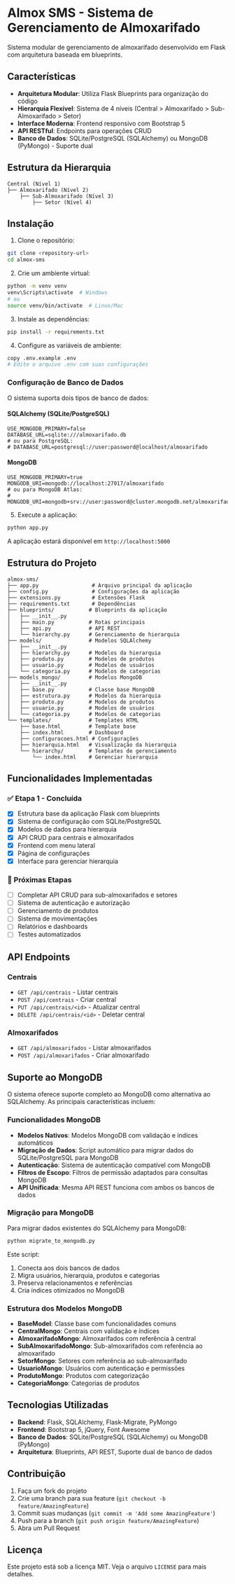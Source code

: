 # Almox SMS - Sistema de Gerenciamento de Almoxarifado

Sistema modular de gerenciamento de almoxarifado desenvolvido em Flask com arquitetura baseada em blueprints.

## Características

- **Arquitetura Modular**: Utiliza Flask Blueprints para organização do código
- **Hierarquia Flexível**: Sistema de 4 níveis (Central > Almoxarifado > Sub-Almoxarifado > Setor)
- **Interface Moderna**: Frontend responsivo com Bootstrap 5
- **API RESTful**: Endpoints para operações CRUD
- **Banco de Dados**: SQLite/PostgreSQL (SQLAlchemy) ou MongoDB (PyMongo) - Suporte dual

## Estrutura da Hierarquia

```
Central (Nível 1)
├── Almoxarifado (Nível 2)
    ├── Sub-Almoxarifado (Nível 3)
        ├── Setor (Nível 4)
```

## Instalação

1. Clone o repositório:
```bash
git clone <repository-url>
cd almox-sms
```

2. Crie um ambiente virtual:
```bash
python -m venv venv
venv\Scripts\activate  # Windows
# ou
source venv/bin/activate  # Linux/Mac
```

3. Instale as dependências:
```bash
pip install -r requirements.txt
```

4. Configure as variáveis de ambiente:
```bash
copy .env.example .env
# Edite o arquivo .env com suas configurações
```

### Configuração de Banco de Dados

O sistema suporta dois tipos de banco de dados:

#### SQLAlchemy (SQLite/PostgreSQL)
```env
USE_MONGODB_PRIMARY=false
DATABASE_URL=sqlite:///almoxarifado.db
# ou para PostgreSQL:
# DATABASE_URL=postgresql://user:password@localhost/almoxarifado
```

#### MongoDB
```env
USE_MONGODB_PRIMARY=true
MONGODB_URI=mongodb://localhost:27017/almoxarifado
# ou para MongoDB Atlas:
# MONGODB_URI=mongodb+srv://user:password@cluster.mongodb.net/almoxarifado
```

5. Execute a aplicação:
```bash
python app.py
```

A aplicação estará disponível em `http://localhost:5000`

## Estrutura do Projeto

```
almox-sms/
├── app.py                 # Arquivo principal da aplicação
├── config.py              # Configurações da aplicação
├── extensions.py          # Extensões Flask
├── requirements.txt       # Dependências
├── blueprints/           # Blueprints da aplicação
│   ├── __init__.py
│   ├── main.py           # Rotas principais
│   ├── api.py            # API REST
│   └── hierarchy.py      # Gerenciamento de hierarquia
├── models/               # Modelos SQLAlchemy
│   ├── __init__.py
│   ├── hierarchy.py      # Modelos da hierarquia
│   ├── produto.py        # Modelos de produtos
│   ├── usuario.py        # Modelos de usuários
│   └── categoria.py      # Modelos de categorias
├── models_mongo/         # Modelos MongoDB
│   ├── __init__.py
│   ├── base.py           # Classe base MongoDB
│   ├── estrutura.py      # Modelos da hierarquia
│   ├── produto.py        # Modelos de produtos
│   ├── usuario.py        # Modelos de usuários
│   └── categoria.py      # Modelos de categorias
└── templates/            # Templates HTML
    ├── base.html         # Template base
    ├── index.html        # Dashboard
    ├── configuracoes.html # Configurações
    ├── hierarquia.html   # Visualização da hierarquia
    └── hierarchy/        # Templates de gerenciamento
        └── index.html    # Gerenciar hierarquia
```

## Funcionalidades Implementadas

### ✅ Etapa 1 - Concluída
- [x] Estrutura base da aplicação Flask com blueprints
- [x] Sistema de configuração com SQLite/PostgreSQL
- [x] Modelos de dados para hierarquia
- [x] API CRUD para centrais e almoxarifados
- [x] Frontend com menu lateral
- [x] Página de configurações
- [x] Interface para gerenciar hierarquia

### 🔄 Próximas Etapas
- [ ] Completar API CRUD para sub-almoxarifados e setores
- [ ] Sistema de autenticação e autorização
- [ ] Gerenciamento de produtos
- [ ] Sistema de movimentações
- [ ] Relatórios e dashboards
- [ ] Testes automatizados

## API Endpoints

### Centrais
- `GET /api/centrais` - Listar centrais
- `POST /api/centrais` - Criar central
- `PUT /api/centrais/<id>` - Atualizar central
- `DELETE /api/centrais/<id>` - Deletar central

### Almoxarifados
- `GET /api/almoxarifados` - Listar almoxarifados
- `POST /api/almoxarifados` - Criar almoxarifado

## Suporte ao MongoDB

O sistema oferece suporte completo ao MongoDB como alternativa ao SQLAlchemy. As principais características incluem:

### Funcionalidades MongoDB
- **Modelos Nativos**: Modelos MongoDB com validação e índices automáticos
- **Migração de Dados**: Script automático para migrar dados do SQLite/PostgreSQL para MongoDB
- **Autenticação**: Sistema de autenticação compatível com MongoDB
- **Filtros de Escopo**: Filtros de permissão adaptados para consultas MongoDB
- **API Unificada**: Mesma API REST funciona com ambos os bancos de dados

### Migração para MongoDB
Para migrar dados existentes do SQLAlchemy para MongoDB:

```bash
python migrate_to_mongodb.py
```

Este script:
1. Conecta aos dois bancos de dados
2. Migra usuários, hierarquia, produtos e categorias
3. Preserva relacionamentos e referências
4. Cria índices otimizados no MongoDB

### Estrutura dos Modelos MongoDB
- **BaseModel**: Classe base com funcionalidades comuns
- **CentralMongo**: Centrais com validação e índices
- **AlmoxarifadoMongo**: Almoxarifados com referência à central
- **SubAlmoxarifadoMongo**: Sub-almoxarifados com referência ao almoxarifado
- **SetorMongo**: Setores com referência ao sub-almoxarifado
- **UsuarioMongo**: Usuários com autenticação e permissões
- **ProdutoMongo**: Produtos com categorização
- **CategoriaMongo**: Categorias de produtos

## Tecnologias Utilizadas

- **Backend**: Flask, SQLAlchemy, Flask-Migrate, PyMongo
- **Frontend**: Bootstrap 5, jQuery, Font Awesome
- **Banco de Dados**: SQLite/PostgreSQL (SQLAlchemy) ou MongoDB (PyMongo)
- **Arquitetura**: Blueprints, API REST, Suporte dual de banco de dados

## Contribuição

1. Faça um fork do projeto
2. Crie uma branch para sua feature (`git checkout -b feature/AmazingFeature`)
3. Commit suas mudanças (`git commit -m 'Add some AmazingFeature'`)
4. Push para a branch (`git push origin feature/AmazingFeature`)
5. Abra um Pull Request

## Licença

Este projeto está sob a licença MIT. Veja o arquivo `LICENSE` para mais detalhes.